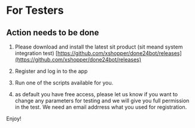 <script type="text/javascript" src="/chat.js" ></script>
<script type="text/javascript" src="/google.js" ></script>

# For Testers

## Action needs to be done

1) Please download and install the latest sit product (sit meand system integration test) [https://github.com/xshopper/done24bot/releases](https://github.com/xshopper/done24bot/releases)

2) Register and log in to the app

3) Run one of the scripts available for you.

4) as default you have free access, please let us know if you want to change any parameters for testing and we will give you full permission in the test. We need an email addrress what you used for registration.

Enjoy!
